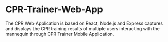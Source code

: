 # CPR-Trainer-Web-App
The CPR Web Application is based on React, Node.js and Express captures and displays the CPR training results of multiple users interacting with the 
mannequin through CPR Trainer Mobile Application.
